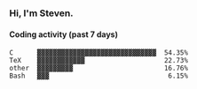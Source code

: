 ### Hi, I'm Steven.

#### Coding activity (past 7 days)
```
C      ▓▓▓▓▓▓▓▓▓▓▓▓▓▓▓▓▓▓▓▓▓▓▓▓▓▓▓▓▓▓  54.35%
TeX    ▓▓▓▓▓▓▓▓▓▓▓▓                    22.73%
other  ▓▓▓▓▓▓▓▓▓                       16.76%
Bash   ▓▓▓                              6.15%
```
